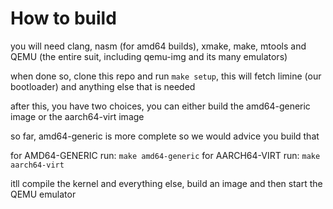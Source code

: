 # How to build

you will need clang, nasm (for amd64 builds), xmake, make, mtools and QEMU (the entire suit, including qemu-img and its many emulators)

when done so, clone this repo and run `make setup`, this will fetch limine (our bootloader) and anything else that is needed

after this, you have two choices, you can either build the amd64-generic image or the aarch64-virt image

so far, amd64-generic is more complete so we would advice you build that


for AMD64-GENERIC run:
    `make amd64-generic`
for AARCH64-VIRT run:
    `make aarch64-virt`


itll compile the kernel and everything else, build an image and then start the QEMU emulator
